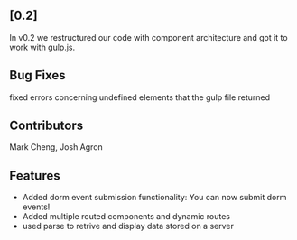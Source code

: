 <a name="v0.2"></a>
## [0.2]

In v0.2 we restructured our code with component architecture and got it to work with gulp.js. 

## Bug Fixes

fixed errors concerning undefined elements that the gulp file returned

## Contributors

Mark Cheng, Josh Agron

## Features

* Added dorm event submission functionality: You can now submit dorm events!
* Added multiple routed components and dynamic routes
* used parse to retrive and display data stored on a server
